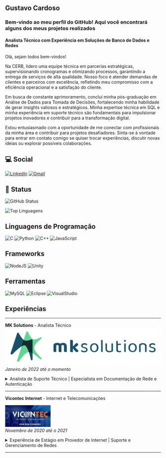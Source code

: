 <h2> Gustavo Cardoso</h2> 

</p>
<h3>Bem-vindo ao meu perfil do GitHub! Aqui você encontrará alguns dos meus projetos realizados</h3>
<h4>Analista Técnico com Experiência em Soluções de Banco de Dados e Redes</h4>

Olá, sejam todos bem-vindos!

Na CERB, lidero uma equipe técnica em parcerias estratégicas, supervisionando cronogramas e otimizando processos, garantindo a entrega de serviços de alta qualidade. Nosso foco é atender demandas de clientes e parceiros com excelência, refletindo meu compromisso com a eficiência operacional e a satisfação do cliente.

Em busca de constante aprimoramento, concluí minha pós-graduação em Análise de Dados para Tomada de Decisões, fortalecendo minha habilidade de gerar insights valiosos e estratégicos. Minha expertise técnica em SQL e minha experiência em suporte técnico são fundamentais para impulsionar projetos inovadores e contribuir para a transformação digital.

Estou entusiasmado com a oportunidade de me conectar com profissionais da minha área e contribuir para projetos desafiadores. Sinta-se à vontade para entrar em contato comigo se quiser trocar experiências, discutir novas ideias ou explorar possíveis colaborações.



 ##  💻 Social
[![LinkedIn](https://img.shields.io/badge/LinkedIn-000?style=for-the-badge&logo=linkedin)](https://www.linkedin.com/in/gustavo-c-a92ba6130/)
[![Gmail](https://img.shields.io/badge/Gmail-000?style=for-the-badge&logo=gmail)](mailto:guga13@live.com?Subject=Título%20da%20mensagem)
 
## 💭 Status
![GitHub Status](https://github-readme-stats.vercel.app/api?username=gutto19&theme=transparent&bg_color=000&border_color=30A3DC&show_icons=true&icon_color=30A3DC&title_color=E94D5F&text_color=FFF)

![Top Linguagens](https://github-readme-stats-git-masterrstaa-rickstaa.vercel.app/api/top-langs/?username=gutto19&bg_color=000&border_color=30A3DC&title_color=E94D5F&text_color=FFF)

##  Linguagens de Programação
 ![C](https://img.shields.io/badge/C-000?style=for-the-badge&logo=c)
 ![Python](https://img.shields.io/badge/Python-000?style=for-the-badge&logo=python)
 ![C++](https://img.shields.io/badge/C%2B%2B-000?style=for-the-badge&logo=c%2B%2B&logoColor=00599C)
 ![JavaScript](https://img.shields.io/badge/JavaScript-000?style=for-the-badge&logo=javascript)

##  Frameworks
 ![NodeJS](https://img.shields.io/badge/NodeJS-000?style=for-the-badge&logo=nodejs)
 ![Unity](https://img.shields.io/badge/Unity-000?style=for-the-badge&logo=unity)

##  Ferramentas
 ![MySQL](https://img.shields.io/badge/MySQL-000?style=for-the-badge&logo=mysql)
 ![Eclipse](https://img.shields.io/badge/Eclipse-000?style=for-the-badge&logo=eclipse)
 ![VisualStudio](https://img.shields.io/badge/VisualStudio-000?style=for-the-badge&logo=visualstudio)


 ##  Experiências

- - - -  
 **MK Solutions** - Analista Técnico  
![picture alt](https://github.com/gutto19/gutto19/blob/main/icones/Logos/MK.png)  
*Janeiro de 2022 até o momento*  
<details>
  <summary>Analista de Suporte Técnico | Especialista em Documentação de Rede e Autenticação</summary>
  <p> 
 
  Como Analista de Suporte Técnico, desempenho um papel crucial na gestão de dois setores distintos, demonstrando habilidades avançadas em documentação de rede e análise de autenticação. Minhas responsabilidades abrangem:

🔹 Setor de Documentação de Rede (FTTH): Liderei o treinamento e a supervisão do processo de documentação da rede óptica (FTTH) do provedor. Desenvolvi expertise em criar registros detalhados, abrangendo elementos como caixas (CTO e CEO), Splitters, Postes, Cabos, OLT's e Diagramas de fusão. Além disso, coordenei a criação de scripts de provisionamento de ONU's em diferentes modelos de OLT's, otimizando expressões regulares e garantindo uma operação eficiente.

🔹 Consultas e Relatórios Dinâmicos: Utilizei minhas habilidades em SQL para realizar consultas e ajustes no Banco de Dados, solucionando problemas e fornecendo insights importantes. Criei relatórios dinâmicos que apresentavam dados relevantes com base nas solicitações específicas dos clientes, contribuindo para uma compreensão mais aprofundada das informações.

🔹 Análise de Autenticação Técnica: No segundo setor, participei ativamente na análise de problemas de autenticação dos clientes. Realizei avaliações detalhadas dos atributos do concentrador, analisei logs de conexão e examinando a comunicação do Radius. Essa abordagem meticulosa permitiu uma resolução eficaz dos problemas e uma experiência aprimorada para os usuários.

🔹 Otimização de Desempenho: Contribuí para a otimização do sistema, identificando e tratando a lentidão por meio de consultas no Banco de Dados, otimizando tabelas com procedimentos como o "vaccum".

Minha atuação demonstra não apenas competência técnica, mas também a capacidade de liderar processos críticos e otimizar operações essenciais. Estou sempre buscando maneiras de aprimorar a infraestrutura tecnológica e proporcionar um suporte excepcional aos clientes. Conecte-se comigo para trocarmos ideias sobre como podemos colaborar e impulsionar o sucesso da sua equipe!

#SuporteTécnico #Redes #Documentação #Autenticação #EficiênciaOperacional
 
  </p>
</details>   



- - - -  
 **Vicontec Internet** - Internet e Telecomunicações
 
![picture alt](https://github.com/gutto19/gutto19/blob/main/icones/Logos/vicontec.png)  
*Novembro de 2020 até o 2021*  
<details>
  <summary>Experiência de Estágio em Provedor de Internet | Suporte e Gerenciamento de Redes</summary>
  <p> 
 
 Durante meu estágio em um provedor de internet, desempenhei um papel fundamental no suporte ao cliente e no aprimoramento da infraestrutura de rede. Minhas principais responsabilidades incluíram:

🔹 Atendimento Multicanal: Interagi com clientes por meio de chat online (RadiusChat), tickets e ligações, oferecendo suporte de alta qualidade. Todas as interações foram registradas meticulosamente, contribuindo para a análise de feedback e identificação de áreas de aprimoramento no sistema RadiusNet.

🔹 Suporte em Redes: Participei ativamente na ativação de ONU's através do ANM/UNM 2000, bem como no gerenciamento de dispositivos para detecção de alertas e otimização do sinal na rede óptica.

🔹 Mapeamento da Infraestrutura: Utilizei ferramentas como MyMaps para mapear a rede óptica da empresa, proporcionando uma visualização clara da infraestrutura física. Também contribuí para o cadastro preciso de elementos essenciais, como cabos, postes e caixas, utilizando a plataforma Geogrid.

🔹 Monitoramento Avançado: Fui responsável por monitorar a saúde da rede, o tráfego de dados e o desempenho da OLT, utilizando ferramentas como Zabbix e Grafana. Isso possibilitou a detecção proativa de problemas e a implementação de soluções antes que impactassem os clientes.

Minha experiência de estágio não apenas consolidou meu conhecimento prático em suporte técnico e gerenciamento de redes, mas também me proporcionou insights valiosos sobre a importância da excelência no atendimento ao cliente e na otimização contínua da infraestrutura. Estou ansioso para aplicar essas habilidades e conhecimentos em futuras oportunidades na área de tecnologia e telecomunicações. Conecte-se comigo para discutirmos como posso agregar valor à sua equipe!

#Tecnologia #Redes #SuporteAoCliente #EstágioTecnológico
 </p>
</details>    


- - - - 

